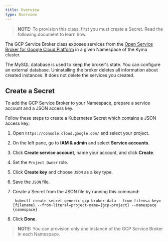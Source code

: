```yaml
---
title: Overview
type: Overview
---
```


>**NOTE:** To provision this class, first you must create a Secret. Read the following document to learn how.

The GCP Service Broker class exposes services from the [Open Service Broker for Google Cloud Platform](https://github.com/GoogleCloudPlatform/gcp-service-broker)
in a given Namespace of the Kyma cluster.

The MySQL database is used to keep the broker's state. You can configure an external database. Uninstalling the broker deletes all information about created instances. It does not delete the services you created.

## Create a Secret

To add the GCP Service Broker to your Namespace, prepare a service account and a JSON access key. 

Follow these steps to create a Kubernetes Secret which contains a JSON access key:

1. Open `https://console.cloud.google.com/` and select your project.

2. On the left pane, go to **IAM & admin** and select **Service accounts**.

3. Click **Create service account**, name your account, and click **Create**.

4. Set the `Project Owner` role.

5. Click **Create key** and choose `JSON` as a key type.

6. Save the `JSON` file.

7. Create a Secret from the JSON file by running this command:

        kubectl create secret generic gcp-broker-data --from-file=sa-key={filename} --from-literal=project-name={gcp-project} --namespace {namespace}

8. Click **Done**.

>**NOTE:** You can provision only one instance of the GCP Service Broker in each Namespace.
